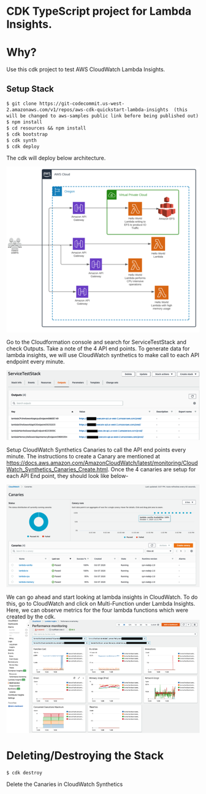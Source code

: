 # CDK TypeScript project for Lambda Insights.

# Why?

Use this cdk project to test AWS CloudWatch Lambda Insights.

## Setup Stack

```
$ git clone https://git-codecommit.us-west-2.amazonaws.com/v1/repos/aws-cdk-quickstart-lambda-insights  (this will be changed to aws-samples public link before being published out)
$ npm install 
$ cd resources && npm install 
$ cdk bootstrap   
$ cdk synth       
$ cdk deploy      
```

The cdk will deploy below architecture.

![Architecture](/images/architecture.png)

Go to the Cloudformation console and search for ServiceTestStack and check Outputs. Take a note of the 4 API end points.  To generate data for lambda insights, we will use CloudWatch synthetics to make call to each API endpoint every minute.

![CloudFormation](/images/CloudFormation-outputs.png)

Setup CloudWatch Synthetics Canaries to call the API end points every minute. The instructions to create a Canary are mentioned at https://docs.aws.amazon.com/AmazonCloudWatch/latest/monitoring/CloudWatch_Synthetics_Canaries_Create.html.
Once the 4 canaries are setup for each API End point, they should look like below-

![CloudWatch Synthetics](/images/CloudWatch-Synthetics.png)

We can go ahead and start looking at lambda insights in CloudWatch. To do this, go to CloudWatch and click on Multi-Function under Lambda Insights. Here, we can observe metrics for the four lambda functions which were created by the cdk.
![CloudWatch-Lambda](/images/CloudWatch-Lambda.png)

# Deleting/Destroying the Stack

```
$ cdk destroy
```

Delete the Canaries in CloudWatch Synthetics
